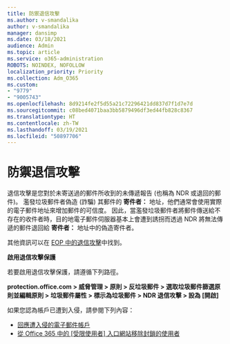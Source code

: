 ```yaml
---
title: 防禦退信攻擊
ms.author: v-smandalika
author: v-smandalika
manager: dansimp
ms.date: 03/18/2021
audience: Admin
ms.topic: article
ms.service: o365-administration
ROBOTS: NOINDEX, NOFOLLOW
localization_priority: Priority
ms.collection: Adm_O365
ms.custom:
- "9779"
- "9005743"
ms.openlocfilehash: 8d9214fe2f5d55a21c72296421dd837d7f1d7e7d
ms.sourcegitcommit: c08bed4071baa3bb5879496df3ed44fb828c8367
ms.translationtype: HT
ms.contentlocale: zh-TW
ms.lasthandoff: 03/19/2021
ms.locfileid: "50897706"
---
```

# <a name="protection-from-backscatter-attack"></a>防禦退信攻擊

退信攻擊是您對於未寄送過的郵件所收到的未傳遞報告 (也稱為 NDR 或退回的郵件)。 濫發垃圾郵件者偽造 (詐騙) 其郵件的 **寄件者：** 地址，他們通常會使用實際的電子郵件地址來增加郵件的可信度。 因此，當濫發垃圾郵件者將郵件傳送給不存在的收件者時，目的地電子郵件伺服器基本上會遭到誘拐而透過 NDR 將無法傳遞的郵件退回給 **寄件者：** 地址中的偽造寄件者。

其他資訊可以在 [EOP 中的退信攻擊](https://docs.microsoft.com/microsoft-365/security/office-365-security/backscatter-messages-and-eop)中找到。

**啟用退信攻擊保護**

若要啟用退信攻擊保護，請遵循下列路徑。

**protection.office.com > 威脅管理 > 原則 > 反垃圾郵件 > 選取垃圾郵件篩選原則並編輯原則 > 垃圾郵件屬性 > 標示為垃圾郵件 > NDR 退信攻擊 > 設為 [開啟]**

如果您認為帳戶已遭到入侵，請參閱下列內容：

- [回應遭入侵的電子郵件帳戶](https://docs.microsoft.com/microsoft-365/security/office-365-security/responding-to-a-compromised-email-account)
- [從 Office 365 中的 [受限使用者] 入口網站移除封鎖的使用者](https://docs.microsoft.com/microsoft-365/security/office-365-security/removing-user-from-restricted-users-portal-after-spam)



